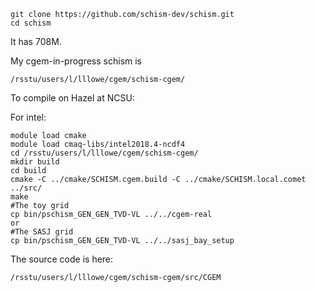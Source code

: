 ```
git clone https://github.com/schism-dev/schism.git
cd schism
```
It has 708M.


My cgem-in-progress schism is 
```
/rsstu/users/l/lllowe/cgem/schism-cgem/
```

To compile on Hazel at NCSU:

For intel:
```
module load cmake
module load cmaq-libs/intel2018.4-ncdf4
cd /rsstu/users/l/lllowe/cgem/schism-cgem/
mkdir build
cd build
cmake -C ../cmake/SCHISM.cgem.build -C ../cmake/SCHISM.local.comet ../src/
make
#The toy grid
cp bin/pschism_GEN_GEN_TVD-VL ../../cgem-real 
or
#The SASJ grid
cp bin/pschism_GEN_GEN_TVD-VL ../../sasj_bay_setup
```

The source code is here:
```
/rsstu/users/l/lllowe/cgem/schism-cgem/src/CGEM
```
